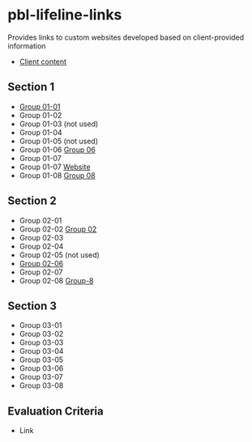 # pbl-lifeline-links

Provides links to custom websites developed based on client-provided information

- [Client content](https://github.com/denisecase/pbl-lifeline)

## Section 1

- [Group 01-01](https://cweltonsmith.github.io/pbl-website/index.html)
- Group 01-02
- Group 01-03 (not used)
- Group 01-04
- Group 01-05 (not used)
- Group 01-06 [Group 06](https://jeevanreddymure.github.io/Help/)
- Group 01-07
- Group 01-07 [Website](https://kdibben.github.io/group-7-help-app/)
- Group 01-08 [Group 08](https://jyothsna5268.github.io/group8-help-app/)

## Section 2

- Group 02-01
- Group 02-02 [Group 02](https://aawajjoshi.github.io/pbl-lifeline/)
- Group 02-03
- Group 02-04
- Group 02-05 (not used)
- [Group 02-06](https://anil-bomma.github.io/pbl-help-app/)
- Group 02-07
- Group 02-08 [Group-8](https://suma-gitrep.github.io/help-app/)

## Section 3

- Group 03-01
- Group 03-02
- Group 03-03
- Group 03-04
- Group 03-05
- Group 03-06
- Group 03-07
- Group 03-08

## Evaluation Criteria

- Link
